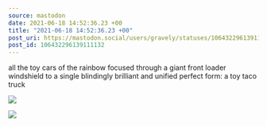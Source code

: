 ```yaml
---
source: mastodon
date: 2021-06-18 14:52:36.23 +00
title: "2021-06-18 14:52:36.23 +00"
post_uri: https://mastodon.social/users/gravely/statuses/106432296139111132
post_id: 106432296139111132
---
```

all the toy cars of the rainbow focused through a giant front loader windshield to a single blindingly brilliant and unified perfect form: a toy taco truck


![](/images/106432295904289572.jpg)

![](/images/106432296042261767.jpg)

